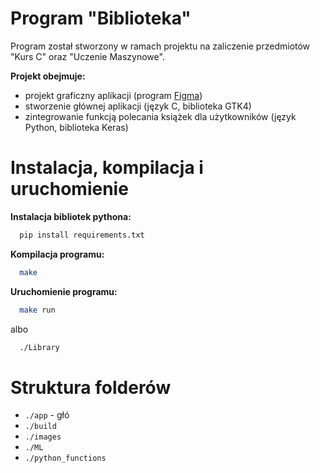 # Program "Biblioteka"
Program został stworzony w ramach projektu na zaliczenie przedmiotów "Kurs C" oraz "Uczenie Maszynowe".  

**Projekt obejmuje:**
- projekt graficzny aplikacji (program [Figma](https://www.figma.com/design/DAvdbbqJWTrbtWR9aTusEk/C_project?node-id=0-1&p=f&m=dev))
- stworzenie głównej aplikacji (język C, biblioteka GTK4)
- zintegrowanie funkcją polecania książek dla użytkowników (język Python, biblioteka Keras)

# Instalacja, kompilacja i uruchomienie
**Instalacja bibliotek pythona:**
```bash
  pip install requirements.txt
``` 
**Kompilacja programu:**
```bash
  make
``` 
**Uruchomienie programu:**
```bash
  make run
``` 
albo
```bash
  ./Library
``` 
# Struktura folderów
- `./app` - głó
- `./build`
- `./images`
- `./ML`
- `./python_functions`